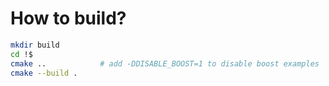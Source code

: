 # How to build?

```bash
mkdir build
cd !$
cmake ..            # add -DDISABLE_BOOST=1 to disable boost examples
cmake --build .
```
